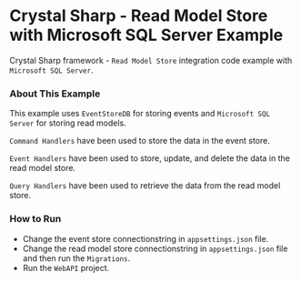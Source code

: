 # Crystal Sharp - Read Model Store with Microsoft SQL Server Example
Crystal Sharp framework - `Read Model Store` integration code example with `Microsoft SQL Server`.


### About This Example
This example uses `EventStoreDB` for storing events and `Microsoft SQL Server` for storing read models.

`Command Handlers` have been used to store the data in the event store.

`Event Handlers` have been used to store, update, and delete the data in the read model store.

`Query Handlers` have been used to retrieve the data from the read model store.


### How to Run

* Change the event store connectionstring in `appsettings.json` file.
* Change the read model store connectionstring in `appsettings.json` file and then run the `Migrations`.
* Run the `WebAPI` project.
